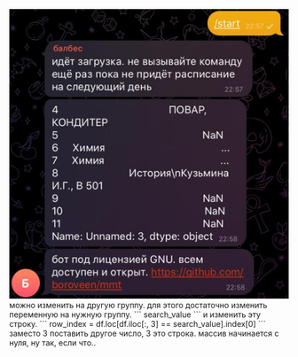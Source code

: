 <img src="mmt.jpeg">
можно изменить на другую группу. 
для этого достаточно изменить переменную на нужную группу.
```
search_value
``` 
и изменить эту строку.
```
row_index = df.loc[df.iloc[:, 3] == search_value].index[0]
``` 
заместо 3 поставить другое число, 3 это строка. массив начинается с нуля, ну так, если что..
